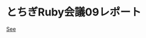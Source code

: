 とちぎRuby会議09レポート
========================

[See](https://tkojitu.github.io/TochigiRubyKaigi09Report/)
